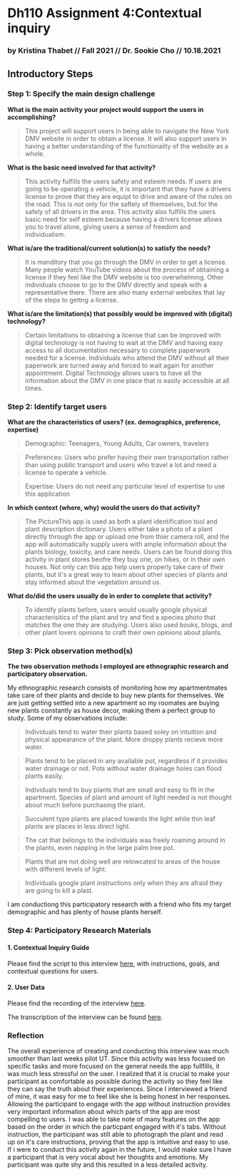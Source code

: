# Dh110 Assignment 4:Contextual inquiry 
### by Kristina Thabet // Fall 2021 // Dr. Sookie Cho // 10.18.2021
## Introductory Steps

### Step 1: Specify the main design challenge

**What is the main activity your project would support the users in accomplishing?**
>This project will support users in being able to navigate the New York DMV website in order to obtain a license. It will also support users in having a better understanding of the functionality of the website as a whole. 

**What is the basic need involved for that activity?**
>This activity fulfills the users safety and esteem needs. If users are going to be operating a vehicle, it is important that they have a drivers license to prove that they are equipt to drive and aware of the rules on the road. This is not only for the saftely of themselves, but for the safely of all drivers in the area. This activity also fulfills the users basic need for self esteem because having a drivers license allows you to travel alone, giving users a sense of freedom and individualism. 

**What is/are the traditional/current solution(s) to satisfy the needs?**
>It is manditory that you go through the DMV in order to get a license. Many people watch YouTube videos about the process of obtaining a license if they feel like the DMV website is too overwhelming. Other individuals choose to go to the DMV directly and speak with a representative there. There are also many external websites that lay of the steps to gettng a license. 

**What is/are the limitation(s) that possibly would be improved with (digital)
technology?**
>Certain limitations to obtaining a license that can be improved with digital technology is not having to wait at the DMV and having easy access to all documentation necessary to complete paperwork needed for a license. Individuals who attend the DMV without all their paperwork are turned away and forced to wait again for another appointment. Digital Technology allows users to have all the information about the DMV in one place that is easily accessible at all times. 


### Step 2: Identify target users

**What are the characteristics of users? (ex. demographics, preference, expertise)** 
>Demographic: Teenagers, Young Adults, Car owners, travelers

>Preferences: Users who prefer having their own transportation rather than using public transport and users who travel a lot and need a license to operate a vehicle. 

>Expertise: Users do not need any particular level of expertise to use this application

**In which context (where, why) would the users do that activity?** 
>The PictureThis app is used as both a plant identification tool and plant description dictionary. Users either take a photo of a plant directly through the app or upload one from thier camera roll, and the app will automatically supply users with ample information about the plants biology, toxicity, and care needs. Users can be found doing this activity in plant stores beofre they buy one, on hikes, or in their own houses. Not only can this app help users properly take care of their plants, but it's a great way to learn about other species of plants and stay informed about the vegetation around us. 

**What do/did the users usually do in order to complete that activity?** 
>To identify plants before, users would usually google physical characterisitics of the plant and try and find a species photo that matches the one they are studying. Users also used books, blogs, and other plant lovers opinions to craft their own opinions about plants. 

### Step 3: Pick observation method(s)
**The two observation methods I employed are ethnographic research and participatory observation.** 

My ethnographic research consists of monitoring how my apartmentmates take care of their plants and decide to buy new plants for themselves. We are just getting settled into a new apartment so my roomates are buying new plants constantly as house decor, making them a perfect group to study. Some of my observations include:

> Individuals tend to water their plants based soley on intuition and physical appearance of the plant. More droppy plants recieve more water. 

> Plants tend to be placed in any available pot, regardless if it provides water drainage or not. Pots without water drainage holes can flood plants easily. 

> Individuals tend to buy plants that are small and easy to fit in the apartment. Species of plant and amount of light needed is not thought about much before purchasing the plant. 
 
> Succulent type plants are placed towards the light while thin leaf plants are places in less direct light.

> The cat that belongs to the individuals was freely roaming around in the plants, even napping in the large palm tree pot. 

>Plants that are not doing well are relowcated to areas of the house with different levels of light.

>  Individuals google plant instructions only when they are afraid they are going to kill a plast. 

I am conductiong this participatory research with a friend who fits my target demographic and has plenty of house plants herself. 

### Step 4: Participatory Research Materials
#### 1. Contextual Inquiry Guide
Please find the script to this interview [here](https://docs.google.com/document/d/13tRpFvgOTwzPnLulUi2UVwuImnj4tbtwI_wMzDbntf0/edit?usp=sharing), with instructions, goals, and contextual questions for users. 

#### 2. User Data
Please find the recording of the interview [here](https://youtu.be/fokVMPQUfTw).

The transcription of the interview can be found [here](https://docs.google.com/document/d/11Dk7A7iNkwnlk82PNkM6m4ccBXGztvjximEmSefvDt4/edit?usp=sharing).

### Reflection
The overall experience of creating and conducting this interview was much smoother than last weeks pilot UT. Since this activity was less focused on specific tasks and more focused on the general needs the app fullfills, it was much less stressful on the user. I realized that it is crucial to make your participant as comfortable as possible during the activity so they feel like they can say the truth about their experiences. Since I interviewed a friend of mine, it was easy for me to feel like she is being honest in her responses. Allowing the participant to engage with the app without instruction provides very important information about which parts of the app are most compelling to users. I was able to take note of many features on the app based on the order in which the particpant engaged with it's tabs. Without instruction, the participant was still able to photograph the plant and read up on it's care instructions, proving that the app is intuitive and easy to use. If i were to conduct this activity again in the future, I would make sure I have a participant that is very vocal about her thoughts and emotions. My participant was quite shy and this resulted in a less detailed activity.


